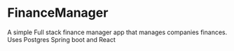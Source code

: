 # FinanceManager
A simple Full stack finance manager app that manages companies finances. Uses Postgres Spring boot and React
